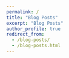 ```yaml
---
permalink: /
title: "Blog Posts"
excerpt: "Blog Posts"
author_profile: true
redirect_from: 
  - /blog-posts/
  - /blog-posts.html
---
```


